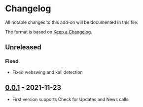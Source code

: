 # Changelog
All notable changes to this add-on will be documented in this file.

The format is based on [Keep a Changelog](https://keepachangelog.com/en/1.0.0/).

## Unreleased

### Fixed
- Fixed webswing and kali detection

## [0.0.1] - 2021-11-23

- First version supports Check for Updates and News calls.

[0.0.1]: https://github.com/zaproxy/zap-extensions/releases/callhome-v0.0.1
